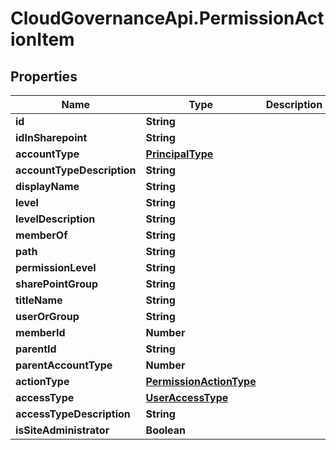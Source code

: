 # CloudGovernanceApi.PermissionActionItem

## Properties

Name | Type | Description | Notes
------------ | ------------- | ------------- | -------------
**id** | **String** |  | [optional] 
**idInSharepoint** | **String** |  | [optional] 
**accountType** | [**PrincipalType**](PrincipalType.md) |  | [optional] 
**accountTypeDescription** | **String** |  | [optional] 
**displayName** | **String** |  | [optional] 
**level** | **String** |  | [optional] 
**levelDescription** | **String** |  | [optional] 
**memberOf** | **String** |  | [optional] 
**path** | **String** |  | [optional] 
**permissionLevel** | **String** |  | [optional] 
**sharePointGroup** | **String** |  | [optional] 
**titleName** | **String** |  | [optional] 
**userOrGroup** | **String** |  | [optional] 
**memberId** | **Number** |  | [optional] 
**parentId** | **String** |  | [optional] 
**parentAccountType** | **Number** |  | [optional] 
**actionType** | [**PermissionActionType**](PermissionActionType.md) |  | [optional] 
**accessType** | [**UserAccessType**](UserAccessType.md) |  | [optional] 
**accessTypeDescription** | **String** |  | [optional] 
**isSiteAdministrator** | **Boolean** |  | [optional] 


